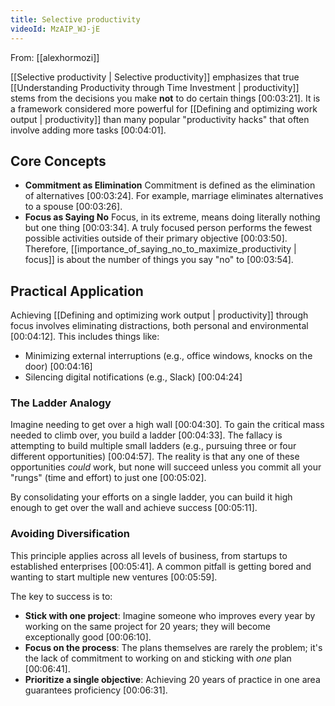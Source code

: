 ```yaml
---
title: Selective productivity
videoId: MzAIP_WJ-jE
---
```


From: [[alexhormozi]] <br/> 

[[Selective productivity | Selective productivity]] emphasizes that true [[Understanding Productivity through Time Investment | productivity]] stems from the decisions you make **not** to do certain things <a class="yt-timestamp" data-t="00:03:21">[00:03:21]</a>. It is a framework considered more powerful for [[Defining and optimizing work output | productivity]] than many popular "productivity hacks" that often involve adding more tasks <a class="yt-timestamp" data-t="00:04:01">[00:04:01]</a>.

## Core Concepts

*   **Commitment as Elimination**
    Commitment is defined as the elimination of alternatives <a class="yt-timestamp" data-t="00:03:24">[00:03:24]</a>. For example, marriage eliminates alternatives to a spouse <a class="yt-timestamp" data-t="00:03:26">[00:03:26]</a>.
*   **Focus as Saying No**
    Focus, in its extreme, means doing literally nothing but one thing <a class="yt-timestamp" data-t="00:03:34">[00:03:34]</a>. A truly focused person performs the fewest possible activities outside of their primary objective <a class="yt-timestamp" data-t="00:03:50">[00:03:50]</a>. Therefore, [[importance_of_saying_no_to_maximize_productivity | focus]] is about the number of things you say "no" to <a class="yt-timestamp" data-t="00:03:54">[00:03:54]</a>.

## Practical Application

Achieving [[Defining and optimizing work output | productivity]] through focus involves eliminating distractions, both personal and environmental <a class="yt-timestamp" data-t="00:04:12">[00:04:12]</a>. This includes things like:
*   Minimizing external interruptions (e.g., office windows, knocks on the door) <a class="yt-timestamp" data-t="00:04:16">[00:04:16]</a>
*   Silencing digital notifications (e.g., Slack) <a class="yt-timestamp" data-t="00:04:24">[00:04:24]</a>

### The Ladder Analogy

Imagine needing to get over a high wall <a class="yt-timestamp" data-t="00:04:30">[00:04:30]</a>. To gain the critical mass needed to climb over, you build a ladder <a class="yt-timestamp" data-t="00:04:33">[00:04:33]</a>. The fallacy is attempting to build multiple small ladders (e.g., pursuing three or four different opportunities) <a class="yt-timestamp" data-t="00:04:57">[00:04:57]</a>. The reality is that any one of these opportunities *could* work, but none will succeed unless you commit all your "rungs" (time and effort) to just one <a class="yt-timestamp" data-t="00:05:02">[00:05:02]</a>.

By consolidating your efforts on a single ladder, you can build it high enough to get over the wall and achieve success <a class="yt-timestamp" data-t="00:05:11">[00:05:11]</a>.

### Avoiding Diversification

This principle applies across all levels of business, from startups to established enterprises <a class="yt-timestamp" data-t="00:05:41">[00:05:41]</a>. A common pitfall is getting bored and wanting to start multiple new ventures <a class="yt-timestamp" data-t="00:05:59">[00:05:59]</a>.

The key to success is to:
*   **Stick with one project**: Imagine someone who improves every year by working on the same project for 20 years; they will become exceptionally good <a class="yt-timestamp" data-t="00:06:10">[00:06:10]</a>.
*   **Focus on the process**: The plans themselves are rarely the problem; it's the lack of commitment to working on and sticking with *one* plan <a class="yt-timestamp" data-t="00:06:41">[00:06:41]</a>.
*   **Prioritize a single objective**: Achieving 20 years of practice in one area guarantees proficiency <a class="yt-timestamp" data-t="00:06:31">[00:06:31]</a>.